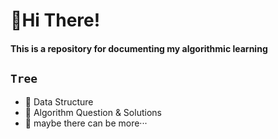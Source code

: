 # 👋Hi There!

#### This is a repository for documenting my algorithmic learning

## `Tree`

+ 🦊 Data Structure
+ 🙌 Algorithm Question & Solutions
+ 🤔 maybe there can be more···